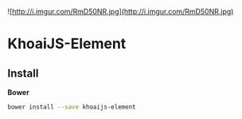 ![http://i.imgur.com/RmD50NR.jpg](http://i.imgur.com/RmD50NR.jpg)

# KhoaiJS-Element

## Install

**Bower**

```bash
bower install --save khoaijs-element
```